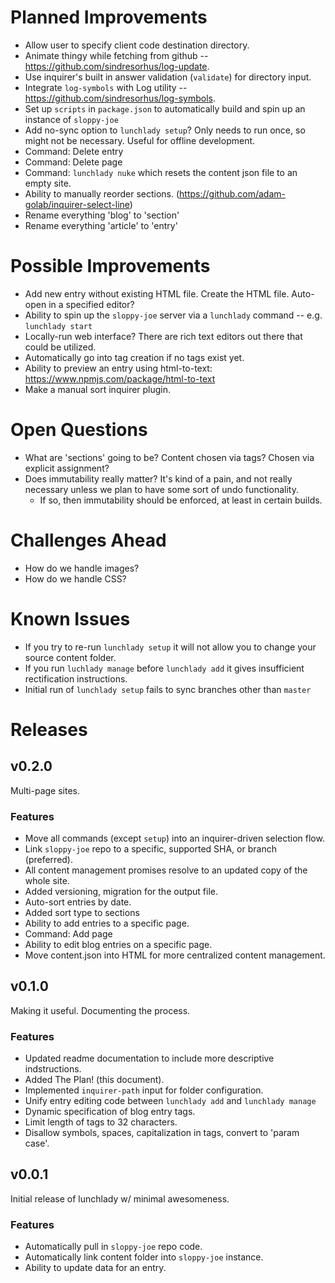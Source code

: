 # Planned Improvements
- Allow user to specify client code destination directory.
- Animate thingy while fetching from github -- https://github.com/sindresorhus/log-update.
- Use inquirer's built in answer validation (`validate`) for directory input.
- Integrate `log-symbols` with Log utility -- https://github.com/sindresorhus/log-symbols.
- Set up `scripts` in `package.json` to automatically build and spin up an instance of `sloppy-joe`
- Add no-sync option to `lunchlady setup`?  Only needs to run once, so might not be necessary.  Useful for offline development.
- Command: Delete entry
- Command: Delete page
- Command: `lunchlady nuke` which resets the content json file to an empty site.
- Ability to manually reorder sections. (https://github.com/adam-golab/inquirer-select-line)
- Rename everything 'blog' to 'section'
- Rename everything 'article' to 'entry'

# Possible Improvements
- Add new entry without existing HTML file.  Create the HTML file.  Auto-open in a specified editor?
- Ability to spin up the `sloppy-joe` server via a `lunchlady` command -- e.g. `lunchlady start`
- Locally-run web interface?  There are rich text editors out there that could be utilized.
- Automatically go into tag creation if no tags exist yet.
- Ability to preview an entry using html-to-text: https://www.npmjs.com/package/html-to-text
- Make a manual sort inquirer plugin.

# Open Questions
- What are 'sections' going to be?  Content chosen via tags?  Chosen via explicit assignment?
- Does immutability really matter?  It's kind of a pain, and not really necessary unless we plan to have some sort of undo functionality.
  - If so, then immutability should be enforced, at least in certain builds.

# Challenges Ahead
- How do we handle images?
- How do we handle CSS?

# Known Issues
- If you try to re-run `lunchlady setup` it will not allow you to change your source content folder.
- If you run `luchlady manage` before `lunchlady add` it gives insufficient rectification instructions.
- Initial run of `lunchlady setup` fails to sync branches other than `master`

# Releases

## v0.2.0
Multi-page sites.

### Features
- Move all commands (except `setup`) into an inquirer-driven selection flow.
- Link `sloppy-joe` repo to a specific, supported SHA, or branch (preferred).
- All content management promises resolve to an updated copy of the whole site.
- Added versioning, migration for the output file.
- Auto-sort entries by date.
- Added sort type to sections
- Ability to add entries to a specific page.
- Command: Add page
- Ability to edit blog entries on a specific page.
- Move content.json into HTML for more centralized content management.

## v0.1.0
Making it useful.  Documenting the process.

### Features
- Updated readme documentation to include more descriptive indstructions.
- Added The Plan! (this document).
- Implemented `inquirer-path` input for folder configuration.
- Unify entry editing code between `lunchlady add` and `lunchlady manage`
- Dynamic specification of blog entry tags.
- Limit length of tags to 32 characters.
- Disallow symbols, spaces, capitalization in tags, convert to 'param case'.

## v0.0.1
Initial release of lunchlady w/ minimal awesomeness.

### Features
- Automatically pull in `sloppy-joe` repo code.
- Automatically link content folder into `sloppy-joe` instance.
- Ability to update data for an entry.
